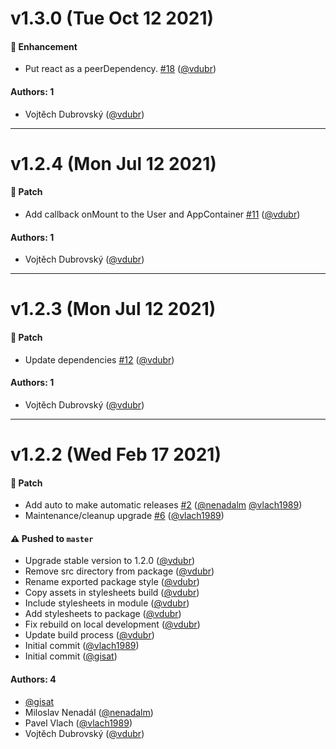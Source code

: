 # v1.3.0 (Tue Oct 12 2021)

#### 🚀 Enhancement

- Put react as a peerDependency. [#18](https://github.com/gisat-panther/ptr-components/pull/18) ([@vdubr](https://github.com/vdubr))

#### Authors: 1

- Vojtěch Dubrovský ([@vdubr](https://github.com/vdubr))

---

# v1.2.4 (Mon Jul 12 2021)

#### 🐾 Patch

- Add callback onMount to the User and AppContainer [#11](https://github.com/gisat-panther/ptr-components/pull/11) ([@vdubr](https://github.com/vdubr))

#### Authors: 1

- Vojtěch Dubrovský ([@vdubr](https://github.com/vdubr))

---

# v1.2.3 (Mon Jul 12 2021)

#### 🐾 Patch

- Update dependencies [#12](https://github.com/gisat-panther/ptr-components/pull/12) ([@vdubr](https://github.com/vdubr))

#### Authors: 1

- Vojtěch Dubrovský ([@vdubr](https://github.com/vdubr))

---

# v1.2.2 (Wed Feb 17 2021)

#### 🐾 Patch

- Add auto to make automatic releases [#2](https://github.com/gisat-panther/ptr-components/pull/2) ([@nenadalm](https://github.com/nenadalm) [@vlach1989](https://github.com/vlach1989))
- Maintenance/cleanup upgrade [#6](https://github.com/gisat-panther/ptr-components/pull/6) ([@vlach1989](https://github.com/vlach1989))

#### ⚠️ Pushed to `master`

- Upgrade stable version to 1.2.0 ([@vdubr](https://github.com/vdubr))
- Remove src directory from package ([@vdubr](https://github.com/vdubr))
- Rename exported package style ([@vdubr](https://github.com/vdubr))
- Copy assets in stylesheets build ([@vdubr](https://github.com/vdubr))
- Include stylesheets in module ([@vdubr](https://github.com/vdubr))
- Add stylesheets to package ([@vdubr](https://github.com/vdubr))
- Fix rebuild on local development ([@vdubr](https://github.com/vdubr))
- Update build process ([@vdubr](https://github.com/vdubr))
- Initial commit ([@vlach1989](https://github.com/vlach1989))
- Initial commit ([@gisat](https://github.com/gisat))

#### Authors: 4

- [@gisat](https://github.com/gisat)
- Miloslav Nenadál ([@nenadalm](https://github.com/nenadalm))
- Pavel Vlach ([@vlach1989](https://github.com/vlach1989))
- Vojtěch Dubrovský ([@vdubr](https://github.com/vdubr))

